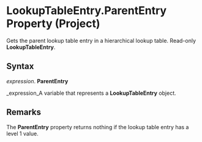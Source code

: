 
# LookupTableEntry.ParentEntry Property (Project)

Gets the parent lookup table entry in a hierarchical lookup table. Read-only  **LookupTableEntry**.


## Syntax

 _expression_. **ParentEntry**

 _expression_A variable that represents a  **LookupTableEntry** object.


## Remarks

The  **ParentEntry** property returns nothing if the lookup table entry has a level 1 value.

